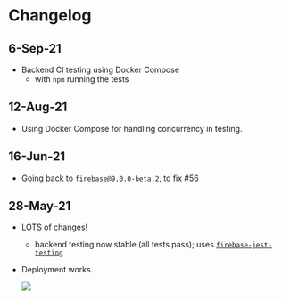# Changelog

## 6-Sep-21

- Backend CI testing using Docker Compose
   - with `npm` running the tests

## 12-Aug-21

- Using Docker Compose for handling concurrency in testing.

## 16-Jun-21

- Going back to `firebase@9.0.0-beta.2`, to fix [#56](https://github.com/akauppi/GroundLevel-firebase-es/issues/56)


## 28-May-21

- LOTS of changes! 
  - backend testing now stable (all tests pass); uses [`firebase-jest-testing`](http://github.com/akauppi/firebase-jest-testing)
- Deployment works.

   ![](.images/lighthouse-score.png)
